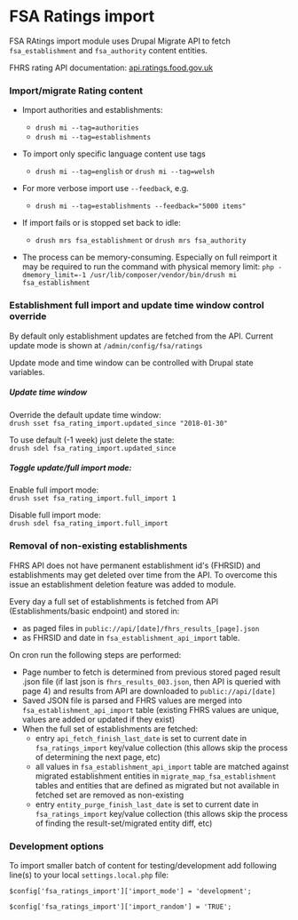 FSA Ratings import
=======

FSA RAtings import module uses Drupal Migrate API to fetch `fsa_establishment`
and `fsa_authority` content entities.

FHRS rating API documentation: 
[api.ratings.food.gov.uk](http://api.ratings.food.gov.uk) 

### Import/migrate Rating content

* Import authorities and establishments:
  * `drush mi --tag=authorities`
  * `drush mi --tag=establishments`
* To import only specific language content use tags
  * `drush mi --tag=english` or `drush mi --tag=welsh`

* For more verbose import use `--feedback`, e.g.
  * `drush mi --tag=establishments --feedback="5000 items"`

* If import fails or is stopped set back to idle:
  * `drush mrs fsa_establishment` or `drush mrs fsa_authority`

* The process can be memory-consuming. Especially on full reimport it may be 
required to run the command with physical memory limit:
`php -dmemory_limit=-1 /usr/lib/composer/vendor/bin/drush mi fsa_establishment`

### Establishment full import and update time window control override

By default only establishment updates are fetched from the API. 
Current update mode is shown at `/admin/config/fsa/ratings`

Update mode and time window can be controlled with Drupal state variables.

##### Update time window 
Override the default update time window:  
`drush sset fsa_rating_import.updated_since "2018-01-30"`

To use default (-1 week) just delete the state:  
`drush sdel fsa_rating_import.updated_since`

##### Toggle update/full import mode:  
Enable full import mode:  
`drush sset fsa_rating_import.full_import 1`

Disable full import mode:  
`drush sdel fsa_rating_import.full_import`

### Removal of non-existing establishments

FHRS API does not have permanent establishment id's (FHRSID) and establishments 
may get deleted over time from the API. To overcome this issue an establishment 
deletion feature was added to module.

Every day a full set of establishments is fetched from API (Establishments/basic
endpoint) and stored in:
 * as paged files in `public://api/[date]/fhrs_results_[page].json`
 * as FHRSID and date in `fsa_establishment_api_import` table.
 
On cron run the following steps are performed:
* Page number to fetch is determined from previous stored paged result .json 
file (if last json is `fhrs_results_003.json`, then API is queried with page 4) 
and results from API are downloaded to `public://api/[date]`
* Saved JSON file is parsed and FHRS values are merged into 
`fsa_establishment_api_import` table (existing FHRS values are unique, values 
are added or updated if they exist)
* When the full set of establishments are fetched:
  * entry `api_fetch_finish_last_date` is set to current date in 
  `fsa_ratings_import` key/value collection (this allows skip the process of 
  determining the next page, etc)
  * all values in `fsa_establishment_api_import` table are matched against 
  migrated establishment entities in `migrate_map_fsa_establishment` tables and 
  entities that are defined as migrated but not available in fetched set are 
  removed as non-existing
  * entry `entity_purge_finish_last_date` is set to current date in 
  `fsa_ratings_import` key/value collection (this allows skip the process of 
  finding the result-set/migrated entity diff, etc)

### Development options 

To import smaller batch of content for testing/development add following 
line(s) to your local `settings.local.php` file:

`$config['fsa_ratings_import']['import_mode'] = 'development';`

`$config['fsa_ratings_import']['import_random'] = 'TRUE';`
